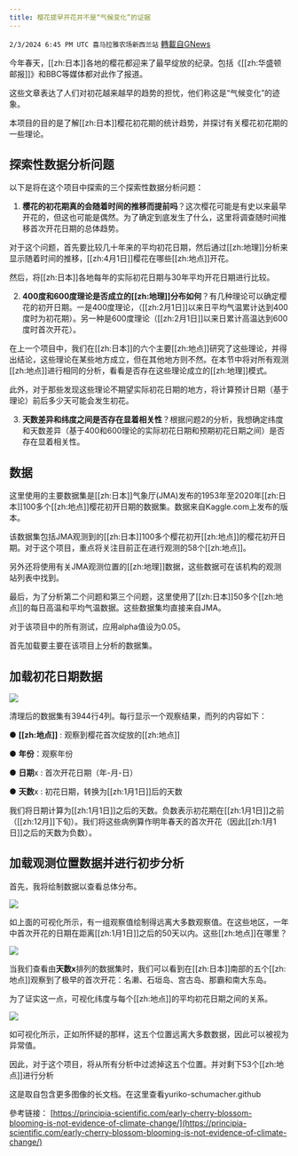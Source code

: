 ```yaml
---
title: 樱花提早开花并不是“气候变化”的证据
---
```

`2/3/2024 6:45 PM UTC 喜马拉雅农场新西兰站` [轉載自GNews](https://gnews.org/articles/2279490)

今年春天，[[zh:日本]]各地的樱花都迎来了最早绽放的纪录。包括《[[zh:华盛顿邮报]]》和BBC等媒体都对此作了报道。

这些文章表达了人们对初花越来越早的趋势的担忧，他们称这是“气候变化”的迹象。

本项目的目的是了解[[zh:日本]]樱花初花期的统计趋势，并探讨有关樱花初花期的一些理论。

## 探索性数据分析问题

以下是将在这个项目中探索的三个探索性数据分析问题：

1. **樱花的初花期真的会随着时间的推移而提前吗**？这次樱花可能是有史以来最早开花的，但这也可能是偶然。为了确定到底发生了什么，这里将调查随时间推移首次开花日期的总体趋势。

对于这个问题，首先要比较几十年来的平均初花日期，然后通过[[zh:地理]]分析来显示随着时间的推移，[[zh:4月1日]]樱花在哪些[[zh:地点]]开花。

然后，将[[zh:日本]]各地每年的实际初花日期与30年平均开花日期进行比较。

2. **400度和600度理论是否成立的[[zh:地理]]分布如何**？有几种理论可以确定樱花的初开日期。一是400度理论，（[[zh:2月1日]]以来日平均气温累计达到400度时为初花期）。另一种是600度理论（[[zh:2月1日]]以来日累计高温达到600度时首次开花）。

在上一个项目中，我们在[[zh:日本]]的六个主要[[zh:地点]]研究了这些理论，并得出结论，这些理论在某些地方成立，但在其他地方则不然。在本节中将对所有观测[[zh:地点]]进行相同的分析，看看是否存在这些理论成立的[[zh:地理]]模式。

此外，对于那些发现这些理论不期望实际初花日期的地方，将计算预计日期（基于理论）前后多少天可能会发生初花。

3. **天数差异和纬度之间是否存在显着相关性**？根据问题2的分析，我想确定纬度和天数差异（基于400和600理论的实际初花日期和预期初花日期之间）是否存在显着相关性。

## 数据

这里使用的主要数据集是[[zh:日本]]气象厅(JMA)发布的1953年至2020年[[zh:日本]]100多个[[zh:地点]]樱花初开日期的数据集。数据来自Kaggle.com上发布的版本。

该数据集包括JMA观测到的[[zh:日本]]100多个樱花初开[[zh:地点]]的樱花初开日期。对于这个项目，重点将关注目前正在进行观测的58个[[zh:地点]]。

另外还将使用有关JMA观测位置的[[zh:地理]]数据，这些数据可在该机构的观测站列表中找到。

最后，为了分析第二个问题和第三个问题，这里使用了[[zh:日本]]50多个[[zh:地点]]的每日高温和平均气温数据。这些数据集均直接来自JMA。

对于该项目中的所有测试，应用alpha值设为0.05。

首先加载要主要在该项目上分析的数据集。

## 加载初花日期数据


![](ipfs://QmRYJ3fRs6FHMTEgfkiEM6UWy8HZmdbXSQGXDH3o8kHkcL?.png)


清理后的数据集有3944行4列。每行显示一个观察结果，而列的内容如下：

● **[[zh:地点]]** : 观察到樱花首次绽放的[[zh:地点]]

● **年份**：观察年份

● **日期**x : 首次开花日期（年\-月\-日）

● **天数**x : 初花日期，转换为[[zh:1月1日]]后的天数

我们将日期计算为[[zh:1月1日]]之后的天数。负数表示初花期在[[zh:1月1日]]之前（[[zh:12月]]下旬）。我们将这些病例算作明年春天的首次开花（因此[[zh:1月1日]]之后的天数为负数）。

## 加载观测位置数据并进行初步分析


首先，我将绘制数据以查看总体分布。

![](ipfs://Qmd7cFAzNVUNSFou4VL3YZBMD2yPpU1VSa9oF6TAsxFy5z?.png)


如上面的可视化所示，有一组观察值绘制得远离大多数观察值。在这些地区，一年中首次开花的日期在距离[[zh:1月1日]]之后的50天以内。这些[[zh:地点]]在哪里？

![](ipfs://QmVjb79BvHtjYq1KKKykpUFL1YY1hzbAxaPGPLF2hFnrhp?.png)


当我们查看由**天数x**排列的数据集时，我们可以看到在[[zh:日本]]南部的五个[[zh:地点]]观察到了极早的首次开花：名濑、石垣岛、宫古岛、那霸和南大东岛。

为了证实这一点，可视化纬度与每个[[zh:地点]]的平均初花日期之间的关系。


![](ipfs://QmNrqDrkWZdEkGLu5Diq9oTgESeUc1pJarahbpPDQjjfWF?.png)


如可视化所示，正如所怀疑的那样，这五个位置远离大多数数据，因此可以被视为异常值。

因此，对于这个项目，将从所有分析中过滤掉这五个位置。并对剩下53个[[zh:地点]]进行分析

这是取自包含更多图像的长文档。在这里查看yuriko-schumacher.github

參考链接：
[https://principia-scientific.com/early-cherry-blossom-blooming-is-not-evidence-of-climate-change/](https://principia-scientific.com/early-cherry-blossom-blooming-is-not-evidence-of-climate-change/)

